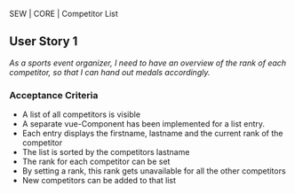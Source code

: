 SEW | CORE | Competitor List

## User Story 1
*As a sports event organizer, I need to have an overview of the rank of each competitor, so that I can hand out medals accordingly.*

### Acceptance Criteria
- A list of all competitors is visible
- A separate vue-Component has been implemented for a list entry.  
- Each entry displays the firstname, lastname and the current rank of the competitor
- The list is sorted by the competitors lastname
- The rank for each competitor can be set
- By setting a rank, this rank gets unavailable for all the other competitors
- New competitors can be added to that list
